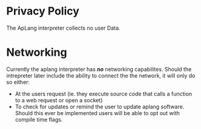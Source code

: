 # Privacy Policy
The ApLang interpreter collects no user Data.

# Networking
Currently the aplang interpreter has ***no*** networking capabilites. Should the intrepreter later include the ability to connect the the network, it will only do so either:
- At the users request (ie. they execute source code that calls a function to a web request or open a socket)
- To check for updates or remind the user to update aplang software. Should this ever be implemented users will be able to opt out with compile time flags.
